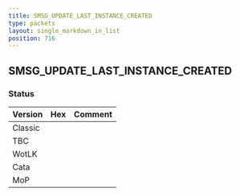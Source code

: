 ```yaml
---
title: SMSG_UPDATE_LAST_INSTANCE_CREATED
type: packets
layout: single_markdown_in_list
position: 716
---
```


## SMSG_UPDATE_LAST_INSTANCE_CREATED

### Status

Version    | Hex        | Comment
---------- | ---------- | ---------- 
Classic    |            |
TBC        |            |
WotLK      |            |
Cata       |            |
MoP        |            |